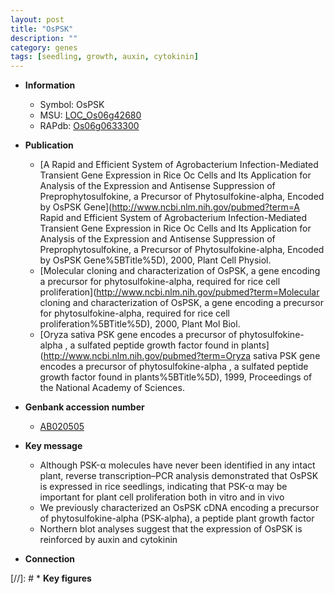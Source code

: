```yaml
---
layout: post
title: "OsPSK"
description: ""
category: genes
tags: [seedling, growth, auxin, cytokinin]
---
```


* **Information**  
    + Symbol: OsPSK  
    + MSU: [LOC_Os06g42680](http://rice.uga.edu/cgi-bin/ORF_infopage.cgi?orf=LOC_Os06g42680)  
    + RAPdb: [Os06g0633300](http://rapdb.dna.affrc.go.jp/viewer/gbrowse_details/irgsp1?name=Os06g0633300)  

* **Publication**  
    + [A Rapid and Efficient System of Agrobacterium Infection-Mediated Transient Gene Expression in Rice Oc Cells and Its Application for Analysis of the Expression and Antisense Suppression of Preprophytosulfokine, a Precursor of Phytosulfokine-alpha, Encoded by OsPSK Gene](http://www.ncbi.nlm.nih.gov/pubmed?term=A Rapid and Efficient System of Agrobacterium Infection-Mediated Transient Gene Expression in Rice Oc Cells and Its Application for Analysis of the Expression and Antisense Suppression of Preprophytosulfokine, a Precursor of Phytosulfokine-alpha, Encoded by OsPSK Gene%5BTitle%5D), 2000, Plant Cell Physiol.
    + [Molecular cloning and characterization of OsPSK, a gene encoding a precursor for phytosulfokine-alpha, required for rice cell proliferation](http://www.ncbi.nlm.nih.gov/pubmed?term=Molecular cloning and characterization of OsPSK, a gene encoding a precursor for phytosulfokine-alpha, required for rice cell proliferation%5BTitle%5D), 2000, Plant Mol Biol.
    + [Oryza sativa PSK gene encodes a precursor of phytosulfokine-alpha , a sulfated peptide growth factor found in plants](http://www.ncbi.nlm.nih.gov/pubmed?term=Oryza sativa PSK gene encodes a precursor of phytosulfokine-alpha , a sulfated peptide growth factor found in plants%5BTitle%5D), 1999, Proceedings of the National Academy of Sciences.

* **Genbank accession number**  
    + [AB020505](http://www.ncbi.nlm.nih.gov/nuccore/AB020505)

* **Key message**  
    + Although PSK-α molecules have never been identified in any intact plant, reverse transcription–PCR analysis demonstrated that OsPSK is expressed in rice seedlings, indicating that PSK-α may be important for plant cell proliferation both in vitro and in vivo
    + We previously characterized an OsPSK cDNA encoding a precursor of phytosulfokine-alpha (PSK-alpha), a peptide plant growth factor
    + Northern blot analyses suggest that the expression of OsPSK is reinforced by auxin and cytokinin

* **Connection**  

[//]: # * **Key figures**  


